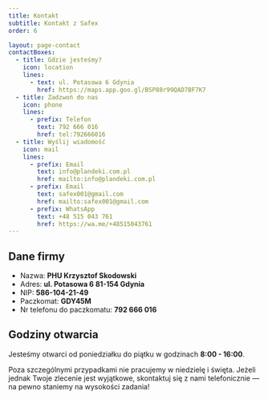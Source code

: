 ```yaml
---
title: Kontakt
subtitle: Kontakt z Safex
order: 6

layout: page-contact
contactBoxes:
  - title: Gdzie jesteśmy?
    icon: location
    lines:
      - text: ul. Potasowa 6 Gdynia
        href: https://maps.app.goo.gl/BSP88r99QAD7BF7K7
  - title: Zadzwoń do nas
    icon: phone
    lines:
      - prefix: Telefon
        text: 792 666 016
        href: tel:792666016
  - title: Wyślij wiadomość
    icon: mail
    lines:
      - prefix: Email
        text: info@plandeki.com.pl
        href: mailto:info@plandeki.com.pl
      - prefix: Email
        text: safex001@gmail.com
        href: mailto:safex001@gmail.com
      - prefix: WhatsApp
        text: +48 515 043 761
        href: https://wa.me/+48515043761
---
```


## Dane firmy

- Nazwa: **PHU Krzysztof Skodowski**
- Adres: **ul. Potasowa 6 81-154 Gdynia**
- NIP: **586-104-21-49**
- Paczkomat: **GDY45M**
- Nr telefonu do paczkomatu: **792 666 016**

## Godziny otwarcia

Jesteśmy otwarci od poniedziałku do piątku w godzinach **8:00 - 16:00**.

Poza szczególnymi przypadkami nie pracujemy w niedzielę i święta. Jeżeli jednak
Twoje zlecenie jest wyjątkowe, skontaktuj się z nami telefonicznie — na pewno
staniemy na wysokości zadania!
